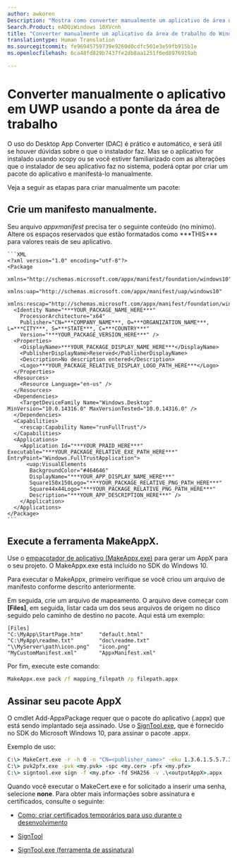 ```yaml
---
author: awkoren
Description: "Mostra como converter manualmente um aplicativo de área de trabalho do Windows (Win32, WPF e Windows Forms) em um aplicativo UWP (Plataforma Universal do Windows)."
Search.Product: eADQiWindows 10XVcnh
title: "Converter manualmente um aplicativo da área de trabalho do Windows em um aplicativo UWP (Plataforma Universal do Windows)"
translationtype: Human Translation
ms.sourcegitcommit: fe96945759739e9260d0cdfc501e3e59fb915b1e
ms.openlocfilehash: 6ca48fd829b7437fe2db8aa1251f6ed8976919ab

---
```


# Converter manualmente o aplicativo em UWP usando a ponte da área de trabalho

O uso do Desktop App Converter (DAC) é prático e automático, e será útil se houver dúvidas sobre o que o instalador faz. Mas se o aplicativo for instalado usando xcopy ou se você estiver familiarizado com as alterações que o instalador de seu aplicativo faz no sistema, poderá optar por criar um pacote do aplicativo e manifestá-lo manualmente.

Veja a seguir as etapas para criar manualmente um pacote:

## Crie um manifesto manualmente.

Seu arquivo _appxmanifest_ precisa ter o seguinte conteúdo (no mínimo). Altere os espaços reservados que estão formatados como \*\*\*THIS\*\*\* para valores reais de seu aplicativo.

    ```XML
    <?xml version="1.0" encoding="utf-8"?>
    <Package
       xmlns="http://schemas.microsoft.com/appx/manifest/foundation/windows10"
       xmlns:uap="http://schemas.microsoft.com/appx/manifest/uap/windows10"
       xmlns:rescap="http://schemas.microsoft.com/appx/manifest/foundation/windows10/restrictedcapabilities">
      <Identity Name="***YOUR_PACKAGE_NAME_HERE***"
        ProcessorArchitecture="x64"
        Publisher="CN=***COMPANY_NAME***, O=***ORGANIZATION_NAME***, L=***CITY***, S=***STATE***, C=***COUNTRY***"
        Version="***YOUR_PACKAGE_VERSION_HERE***" />
      <Properties>
        <DisplayName>***YOUR_PACKAGE_DISPLAY_NAME_HERE***</DisplayName>
        <PublisherDisplayName>Reserved</PublisherDisplayName>
        <Description>No description entered</Description>
        <Logo>***YOUR_PACKAGE_RELATIVE_DISPLAY_LOGO_PATH_HERE***</Logo>
      </Properties>
      <Resources>
        <Resource Language="en-us" />
      </Resources>
      <Dependencies>
        <TargetDeviceFamily Name="Windows.Desktop" MinVersion="10.0.14316.0" MaxVersionTested="10.0.14316.0" />
      </Dependencies>
      <Capabilities>
        <rescap:Capability Name="runFullTrust"/>
      </Capabilities>
      <Applications>
        <Application Id="***YOUR_PRAID_HERE***" Executable="***YOUR_PACKAGE_RELATIVE_EXE_PATH_HERE***" EntryPoint="Windows.FullTrustApplication">
          <uap:VisualElements
           BackgroundColor="#464646"
           DisplayName="***YOUR_APP_DISPLAY_NAME_HERE***"
           Square150x150Logo="***YOUR_PACKAGE_RELATIVE_PNG_PATH_HERE***"
           Square44x44Logo="***YOUR_PACKAGE_RELATIVE_PNG_PATH_HERE***"
           Description="***YOUR_APP_DESCRIPTION_HERE***" />
        </Application>
      </Applications>
    </Package>
    ```

## Execute a ferramenta MakeAppX.

Use o [empacotador de aplicativo (MakeAppx.exe)](https://msdn.microsoft.com/library/windows/desktop/hh446767(v=vs.85).aspx) para gerar um AppX para o seu projeto. O MakeAppx.exe está incluído no SDK do Windows 10. 

Para executar o MakeAppx, primeiro verifique se você criou um arquivo de manifesto conforme descrito anteriormente. 

Em seguida, crie um arquivo de mapeamento. O arquivo deve começar com **[Files]**, em seguida, listar cada um dos seus arquivos de origem no disco seguido pelo caminho de destino no pacote. Aqui está um exemplo: 

```
[Files]
"C:\MyApp\StartPage.htm"     "default.html"
"C:\MyApp\readme.txt"        "doc\readme.txt"
"\\MyServer\path\icon.png"   "icon.png"
"MyCustomManifest.xml"       "AppxManifest.xml"
```

Por fim, execute este comando: 

```cmd
MakeAppx.exe pack /f mapping_filepath /p filepath.appx
```

## Assinar seu pacote AppX

O cmdlet Add-AppxPackage requer que o pacote do aplicativo (.appx) que está sendo implantado seja assinado. Use o [SignTool.exe](https://msdn.microsoft.com/library/windows/desktop/aa387764(v=vs.85).aspx), que é fornecido no SDK do Microsoft Windows 10, para assinar o pacote .appx.

Exemplo de uso: 

```cmd
C:\> MakeCert.exe -r -h 0 -n "CN=<publisher_name>" -eku 1.3.6.1.5.5.7.3.3 -pe -sv <my.pvk> <my.cer>
C:\> pvk2pfx.exe -pvk <my.pvk> -spc <my.cer> -pfx <my.pfx>
C:\> signtool.exe sign -f <my.pfx> -fd SHA256 -v .\<outputAppX>.appx
```

Quando você executar o MakeCert.exe e for solicitado a inserir uma senha, selecione **none**. Para obter mais informações sobre assinatura e certificados, consulte o seguinte: 

- [Como: criar certificados temporários para uso durante o desenvolvimento](https://msdn.microsoft.com/library/ms733813.aspx)

- [SignTool](https://msdn.microsoft.com/library/windows/desktop/aa387764.aspx)

- [SignTool.exe (ferramenta de assinatura)](https://msdn.microsoft.com/library/8s9b9yaz.aspx)




<!--HONumber=Nov16_HO1-->


